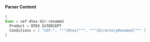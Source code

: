 #### Parser Content
```Java
{
Name = cef-dtex-dir-renamed
  Product = DTEX InTERCEPT
  Conditions = [ "CEF:", """|Dtex|""", """|DirectoryRenamed|""" ]
}
```